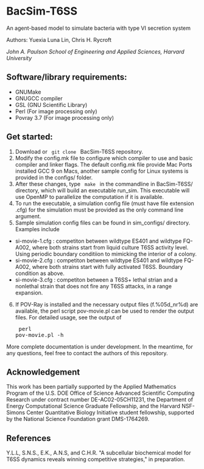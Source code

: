 # BacSim-T6SS
An agent-based model to simulate bacteria with type VI secretion system

Authors: Yuexia Luna Lin, Chris H. Rycroft

_John A. Paulson School of Engineering and Applied Sciences, Harvard University_
## Software/library requirements:

- GNUMake
- GNUGCC compiler
- GSL (GNU Scientific Library)
- Perl         (For image processing only)
- Povray 3.7   (For image processing only)

## Get started:
1. Download or <code> git clone </code> BacSim-T6SS repository.
2. Modify the config.mk file to configure which compiler to use and basic compiler and linker flags. The default config.mk file provide Mac Ports installed GCC 9 on Macs, another sample config for Linux systems is provided in the configs/ folder.
3. After these changes, type <code> make </code> in the commandline in BacSim-T6SS/ directory, which will build an executable run_sim. This executable will use OpenMP to parallelize the computation if it is available.
4. To run the executable, a simulation config file (must have file extension .cfg) for the simulation must be provided as the only command line argument.
5. Sample simulation config files can be found in sim_configs/ directory. Examples include
 * si-movie-1.cfg : competiton between wildtype ES401 and wildtype FQ-A002, where both strains start from liquid culture T6SS activity level. Using periodic boundary conditiion to mimicking the interior of a colony.
 * si-movie-2.cfg : competiton between wildtype ES401 and wildtype FQ-A002, where both strains start with fully activated T6SS. Boundary condition as above.
 * si-movie-3.cfg : competiton between a T6SS+ lethal strian and a nonlethal strain that does not fire any T6SS attacks, in a range expansion.
6. If POV-Ray is installed and the necessary output files (f.%05d_nr%d) are available, the perl script pov-movie.pl can be used to render the output files. For detailed usage, see the output of <pre> perl pov-movie.pl -h </pre>

More complete documentation is under development.
In the meantime, for any questions, feel free to contact the authors of this repository.

## Acknowledgement
This work has been partially supported by the Applied Mathematics Program of the U.S. DOE Office of Science Advanced Scientific Computing Research under contract number DE-AC02-05CH11231, the Department of Energy Computational Science Graduate Fellowship, and the Harvard NSF-Simons Center Quantitative Biology Initiative student fellowship, supported by the National Science Foundation grant DMS-1764269.

## References
Y.L.L, S.N.S., E.K., A.N.S, and C.H.R. "A subcellular biochemical model for T6SS dynamics reveals winning competitive strategies," in preparation.

